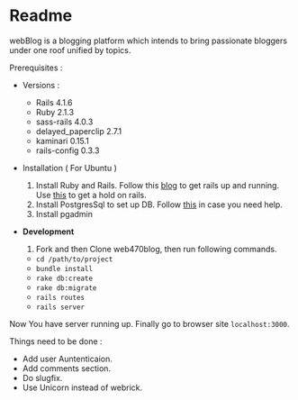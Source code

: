 Readme
==========

webBlog is a blogging platform which intends to bring passionate bloggers under one roof unified by topics.

Prerequisites :
- Versions :
    - Rails 4.1.6
    - Ruby 2.1.3
    - sass-rails 4.0.3
    - delayed_paperclip 2.7.1
    - kaminari 0.15.1
    - rails-config 0.3.3

- Installation ( For Ubuntu )
    1. Install Ruby and Rails. Follow this [blog](http://ryanbigg.com/2014/10/ubuntu-ruby-ruby-install-chruby-and-you//) to get rails up and running. Use [this](http://guides.rubyonrails.org/) to get a hold on rails.
    2. Install PostgresSql to set up DB. Follow [this](https://www.digitalocean.com/community/tutorials/how-to-install-and-use-postgresql-on-ubuntu-14-04) in case you need help.
    3. Install pgadmin
  
- **Development**
    1. Fork and then Clone web470blog, then run following commands.
    - `cd /path/to/project`
    - `bundle install`
    - `rake db:create`
    - `rake db:migrate`
    - `rails routes`
    - `rails server`

Now You have server running up. Finally go to browser site `localhost:3000`.

Things need to be done :
- Add user Auntenticaion.
- Add comments section.
- Do slugfix.
- Use Unicorn instead of webrick.
